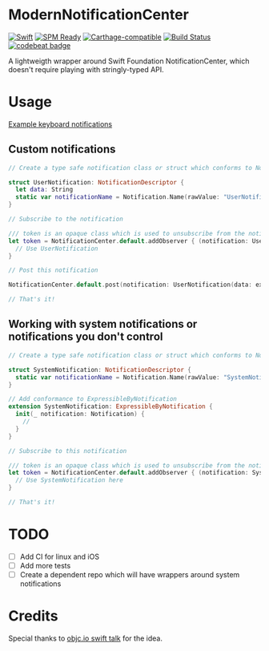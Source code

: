 # ModernNotificationCenter
[![Swift](https://img.shields.io/badge/Swift-3.0-orange.svg)](https://swift.org)
[![SPM Ready](https://img.shields.io/badge/SPM-ready-orange.svg)](https://swift.org/package-manager/)
[![Carthage-compatible](https://img.shields.io/badge/Carthage-compatible-4BC51D.svg?style=flat)](https://github.com/Carthage/Carthage)
[![Build Status](https://travis-ci.org/diejmon/ModernNotificationCenter.svg?branch=master)](https://travis-ci.org/diejmon/ModernNotificationCenter)
[![codebeat badge](https://codebeat.co/badges/4245c8bb-a9a2-4b72-8354-139daca640a2)](https://codebeat.co/projects/github-com-diejmon-modernnotificationcenter)

A lightweigth wrapper around Swift Foundation NotificationCenter, which doesn't require playing with stringly-typed API. 

# Usage

[Example keyboard notifications](Notifications/KeyboardNotifications.swift)

## Custom notifications

```swift
// Create a type safe notification class or struct which conforms to NotificationDescriptor

struct UserNotification: NotificationDescriptor {
  let data: String
  static var notificationName = Notification.Name(rawValue: "UserNotification")
}

// Subscribe to the notification

/// token is an opaque class which is used to unsubscribe from the notification. When the token gets deallocated, the observer is removed from NotificationCenter
let token = NotificationCenter.default.addObserver { (notification: UserNotification) in
  // Use UserNotification
}

// Post this notification 

NotificationCenter.default.post(notification: UserNotification(data: expectedData))

// That's it!
```

## Working with system notifications or notifications you don't control

```swift
// Create a type safe notification class or struct which conforms to NotificationDescriptor

struct SystemNotification: NotificationDescriptor {
  static var notificationName = Notification.Name(rawValue: "SystemNotification")
}

// Add conformance to ExpressibleByNotification
extension SystemNotification: ExpressibleByNotification {
  init(_ notification: Notification) {
    //
  }
}

// Subscribe to this notification

/// token is an opaque class which is used to unsubscribe from the notification. When the token gets deallocated, the observer is removed from NotificationCenter
let token = NotificationCenter.default.addObserver { (notification: SystemNotification) in
  // Use SystemNotification here
}

// That's it!
```

# TODO
- [ ] Add CI for linux and iOS
- [ ] Add more tests
- [ ] Create a dependent repo which will have wrappers around system notifications

# Credits 
Special thanks to [objc.io swift talk](https://talk.objc.io/episodes/S01E28-typed-notifications-part-2) for the idea. 
